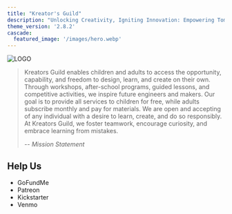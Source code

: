 ```yaml
---
title: "Kreator's Guild"
description: "Unlocking Creativity, Igniting Innovation: Empowering Tomorrow's Engineers Today.\n\n\n\n\n\n"
theme_version: '2.8.2'
cascade:
  featured_image: '/images/hero.webp'
---
```


![LOGO](/images/logo.webp)

> Kreators Guild enables children and adults to access the opportunity, capability, and freedom to design, learn, and create on their own. Through workshops, after-school programs, guided lessons, and competitive activities, we inspire future engineers and makers. Our goal is to provide all services to children for free, while adults subscribe monthly and pay for materials. We are open and accepting of any individual with a desire to learn, create, and do so responsibly. At Kreators Guild, we foster teamwork, encourage curiosity, and embrace learning from mistakes.
>
> -- <cite>Mission Statement</cite>

## Help Us

* GoFundMe
* Patreon
* Kickstarter
* Venmo